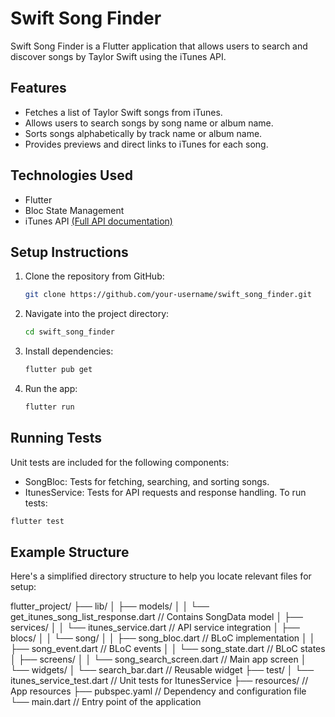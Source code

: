 # Swift Song Finder

Swift Song Finder is a Flutter application that allows users to search and discover songs by Taylor Swift using the iTunes API.

## Features

- Fetches a list of Taylor Swift songs from iTunes.
- Allows users to search songs by song name or album name.
- Sorts songs alphabetically by track name or album name.
- Provides previews and direct links to iTunes for each song.

## Technologies Used

- Flutter
- Bloc State Management
- iTunes API
[(Full API documentation)](https://developer.apple.com/library/archive/documentation/AudioVideo/Conceptual/iTuneSearchAPI/index.html)

## Setup Instructions

1. Clone the repository from GitHub:

    ```bash
    git clone https://github.com/your-username/swift_song_finder.git
    ```

2. Navigate into the project directory:

    ```bash
    cd swift_song_finder
    ```

3. Install dependencies:

    ```bash
    flutter pub get
    ```

4. Run the app:

    ```bash
    flutter run
    ```

## Running Tests

Unit tests are included for the following components:

- SongBloc: Tests for fetching, searching, and sorting songs.
- ItunesService: Tests for API requests and response handling.
To run tests:

```bash
flutter test
```

## Example Structure

Here's a simplified directory structure to help you locate relevant files for setup:

flutter_project/
├── lib/
│   ├── models/
│   │   └── get_itunes_song_list_response.dart   // Contains SongData model
│   ├── services/
│   │   └── itunes_service.dart   // API service integration
│   ├── blocs/
│   │   └── song/
│   │       ├── song_bloc.dart   // BLoC implementation
│   │       ├── song_event.dart  // BLoC events
│   │       └── song_state.dart  // BLoC states
│   ├── screens/
│   │   └── song_search_screen.dart   // Main app screen
│   └── widgets/
│       └── search_bar.dart   // Reusable widget
├── test/
│   └── itunes_service_test.dart   // Unit tests for ItunesService
├── resources/  // App resources
├── pubspec.yaml   // Dependency and configuration file
└── main.dart   // Entry point of the application
